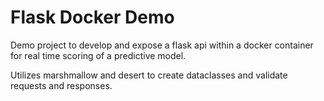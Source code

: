 # Flask Docker Demo

Demo project to develop and expose a flask api within a docker container for real time scoring of a predictive model.

Utilizes marshmallow and desert to create dataclasses and validate requests and responses.
